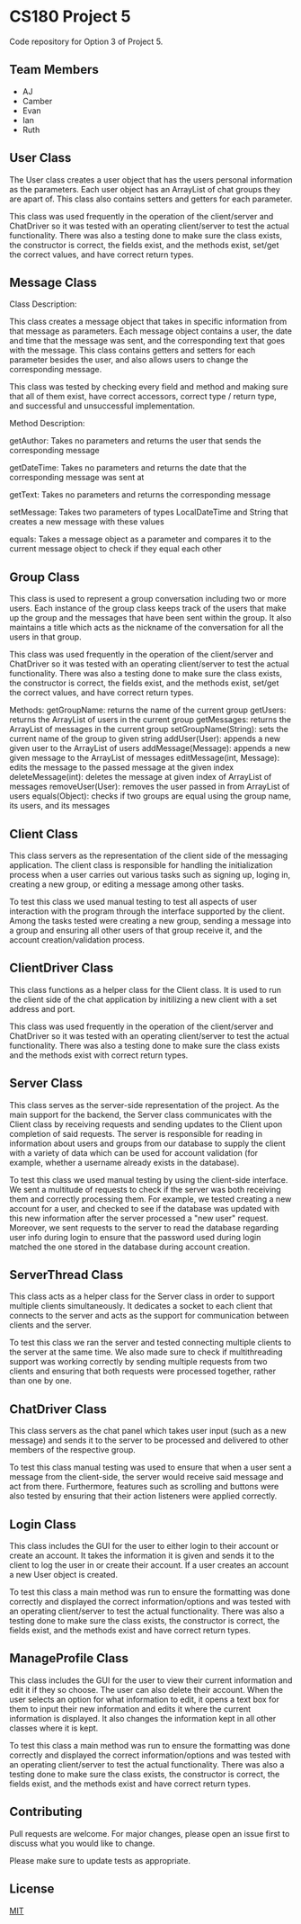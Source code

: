 # CS180 Project 5  

Code repository for Option 3 of Project 5.

## Team Members
* AJ
* Camber
* Evan
* Ian
* Ruth

## User Class

The User class creates a user object that has the users personal information as the parameters. Each user object has an ArrayList of chat groups they are apart of. This class also contains setters and getters for each parameter.

This class was used frequently in the operation of the client/server and ChatDriver so it was tested with an operating client/server to test the actual functionality. There was also a testing done to make sure the class exists, the constructor is correct, the fields exist, and the methods exist, set/get the correct values, and have correct return types.

## Message Class

Class Description:

This class creates a message object that takes in specific information from that message as parameters. Each message object contains a user, the date and time that the message was sent, and the corresponding text that goes with the message. This class contains getters and setters for each parameter besides the user, and also allows users to change the corresponding message. 

This class was tested by checking every field and method and making sure that all of them exist, have correct accessors, correct type / return type, and successful and unsuccessful implementation.

Method Description:

getAuthor: Takes no parameters and returns the user that sends the corresponding message

getDateTime: Takes no parameters and returns the date that the corresponding message was sent at

getText: Takes no parameters and returns the corresponding message

setMessage: Takes two parameters of types LocalDateTime and String that creates a new message with these values

equals: Takes a message object as a parameter and compares it to the current message object to check if they equal each other

## Group Class

This class is used to represent a group conversation including two or more users. Each instance of the group class keeps track of the users that make up the group and the messages that have been sent within the group. It also maintains a title which acts as the nickname of the conversation for all the users in that group.

This class was used frequently in the operation of the client/server and ChatDriver so it was tested with an operating client/server to test the actual functionality. There was also a testing done to make sure the class exists, the constructor is correct, the fields exist, and the methods exist, set/get the correct values, and have correct return types.

Methods:
getGroupName: returns the name of the current group
getUsers: returns the ArrayList of users in the current group
getMessages: returns the ArrayList of messages in the current group
setGroupName(String): sets the current name of the group to given string
addUser(User): appends a new given user to the ArrayList of users
addMessage(Message): appends a new given message to the ArrayList of messages
editMessage(int, Message): edits the message to the passed message at the given index
deleteMessage(int): deletes the message at given index of ArrayList of messages
removeUser(User): removes the user passed in from ArrayList of users
equals(Object): checks if two groups are equal using the group name, its users, and its messages

## Client Class

This class servers as the representation of the client side of the messaging application. The client class is responsible for handling the initialization process when a user carries out various tasks such as signing up, loging in, creating a new group, or editing a message among other tasks.  

To test this class we used manual testing to test all aspects of user interaction with the program through the interface supported by the client. Among the tasks tested were creating a new group, sending a message into a group and ensuring all other users of that group receive it, and the account creation/validation process. 

## ClientDriver Class

This class functions as a helper class for the Client class. It is used to run the client side of the chat application by initilizing a new client with a set address and port.

This class was used frequently in the operation of the client/server and ChatDriver so it was tested with an operating client/server to test the actual functionality. There was also a testing done to make sure the class exists and the methods exist with correct return types.

## Server Class

This class serves as the server-side representation of the project. As the main support for the backend, the Server class communicates with the Client class by receiving requests and sending updates to the Client upon completion of said requests. The server is responsible for reading in information about users and groups from our database to supply the client with a variety of data which can be used for account validation (for example, whether a username already exists in the database).

To test this class we used manual testing by using the client-side interface. We sent a multitude of requests to check if the server was both receiving them and correctly processing them. For example, we tested creating a new account for a user, and checked to see if the database was updated with this new information after the server processed a "new user" request. Moreover, we sent requests to the server to read the database regarding user info during login to ensure that the password used during login matched the one stored in the database during account creation.

## ServerThread Class

This class acts as a helper class for the Server class in order to support multiple clients simultaneously. It dedicates a socket to each client that connects to the server and acts as the support for communication between clients and the server.

To test this class we ran the server and tested connecting multiple clients to the server at the same time. We also made sure to check if multithreading support was working correctly by sending multiple requests from two clients and ensuring that both requests were processed together, rather than one by one.

## ChatDriver Class

This class servers as the chat panel which takes user input (such as a new message) and sends it to the server to be processed and delivered to other members of the respective group.

To test this class manual testing was used to ensure that when a user sent a message from the client-side, the server would receive said message and act from there. Furthermore, features such as scrolling and buttons were also tested by ensuring that their action listeners were applied correctly.  

## Login Class

This class includes the GUI for the user to either login to their account or create an account. It takes the information it is given and sends it to the client to log the user in or create their account. If a user creates an account a new User object is created.

To test this class a main method was run to ensure the formatting was done correctly and displayed the correct information/options and was tested with an operating client/server to test the actual functionality. There was also a testing done to make sure the class exists, the constructor is correct, the fields exist, and the methods exist and have correct return types.

## ManageProfile Class

This class includes the GUI for the user to view their current information and edit it if they so choose. The user can also delete their account. When the user selects an option for what information to edit, it opens a text box for them to input their new information and edits it where the current information is displayed. It also changes the information kept in all other classes where it is kept.

To test this class a main method was run to ensure the formatting was done correctly and displayed the correct information/options and was tested with an operating client/server to test the actual functionality. There was also a testing done to make sure the class exists, the constructor is correct, the fields exist, and the methods exist and have correct return types.

## Contributing
Pull requests are welcome. For major changes, please open an issue first to discuss what you would like to change.

Please make sure to update tests as appropriate.

## License
[MIT](https://choosealicense.com/licenses/mit/)
